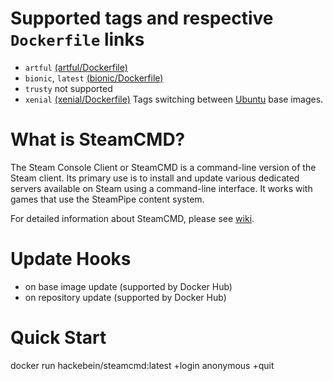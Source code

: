 # Supported tags and respective `Dockerfile` links

* `artful` [(artful/Dockerfile)](https://github.com/Hackebein/docker-steamcmd/blob/master/artful/Dockerfile)
* `bionic`, `latest` [(bionic/Dockerfile)](https://github.com/Hackebein/docker-steamcmd/blob/master/bionic/Dockerfile)
* `trusty` not supported
* `xenial` [(xenial/Dockerfile)](https://github.com/Hackebein/docker-steamcmd/blob/master/xenial/Dockerfile)
Tags switching between [Ubuntu](https://hub.docker.com/r/library/ubuntu/) base images.

# What is SteamCMD?

The Steam Console Client or SteamCMD is a command-line version of the Steam client. Its primary use is to install and update various dedicated servers available on Steam using a command-line interface. It works with games that use the SteamPipe content system.

For detailed information about SteamCMD, please see [wiki](https://developer.valvesoftware.com/wiki/SteamCMD).

# Update Hooks

* on base image update (supported by Docker Hub)
* on repository update (supported by Docker Hub)

# Quick Start

docker run hackebein/steamcmd:latest +login anonymous +quit
